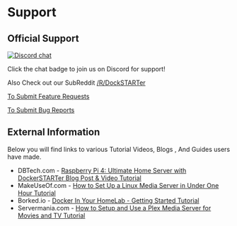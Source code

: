 # Support

## Official Support

[![Discord chat](https://img.shields.io/discord/477959324183035936.svg?style=flat-square&color=607D8B&logo=discord)](https://discord.gg/YFyJpmH)

Click the chat badge to join us on Discord for support!

Also Check out our SubReddit [/R/DockSTARTer](https://www.reddit.com/r/DockSTARTer/)

[To Submit Feature Requests](https://github.com/GhostWriters/DockSTARTer/issues/new?template=feature_request.md)

[To Submit Bug Reports](https://github.com/GhostWriters/DockSTARTer/issues/new?template=bug_report.md)

## External Information

Below you will find links to various Tutorial Videos, Blogs , And Guides users have made.

* DBTech.com - [Raspberry Pi 4: Ultimate Home Server with DockerSTARTer Blog Post & Video Tutorial](https://dbte.ch/dockstarter)
* MakeUseOf.com - [How to Set Up a Linux Media Server in Under One Hour Tutorial](https://www.makeuseof.com/tag/setup-linux-media-server/)
* Borked.io - [Docker In Your HomeLab - Getting Started Tutorial](https://borked.io/2019/02/13/docker-in-your-homelab.html)
* Servermania.com - [How to Setup and Use a Plex Media Server for Movies and TV Tutorial](https://www.servermania.com/kb/articles/how-to-use-plex-media-server/)
